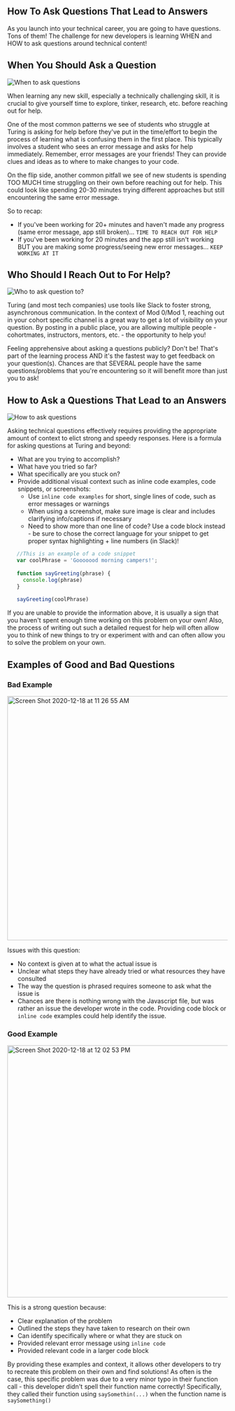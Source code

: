 ## How To Ask Questions That Lead to Answers
As you launch into your technical career, you are going to have questions. Tons of them! The challenge for new developers is learning WHEN and HOW to ask questions around technical content!

## When You Should Ask a Question
![When to ask questions](https://media.giphy.com/media/cMVgEhDeKzPwI/giphy.gif)

When learning any new skill, especially a technically challenging skill, it is crucial to give yourself time to explore, tinker, research, etc. before reaching out for help.

One of the most common patterns we see of students who struggle at Turing is asking for help before they've put in the time/effort to begin the process of learning what is confusing them in the first place. This typically involves a student who sees an error message and asks for help immediately. Remember, error messages are your friends! They can provide clues and ideas as to where to make changes to your code.

On the flip side, another common pitfall we see of new students is spending TOO MUCH time struggling on their own before reaching out for help. This could look like spending 20-30 minutes trying different approaches but still encountering the same error message.

So to recap:

- If you've been working for 20+ minutes and haven't made any progress (same error message, app still broken)... `TIME TO REACH OUT FOR HELP`
- If you've been working for 20 minutes and the app still isn't working BUT you are making some progress/seeing new error messages... `KEEP WORKING AT IT`

## Who Should I Reach Out to For Help?
![Who to ask question to?](https://media.giphy.com/media/cRNbYm7jLOjm9H8wcP/giphy.gif)

Turing (and most tech companies) use tools like Slack to foster strong, asynchronous communication. In the context of Mod 0/Mod 1, reaching out in your cohort specific channel is a great way to get a lot of visibility on your question. By posting in a public place, you are allowing multiple people - cohortmates, instructors, mentors, etc. - the opportunity to help you!

Feeling apprehensive about asking a questions publicly? Don't be! That's part of the learning process AND it's the fastest way to get feedback on your question(s). Chances are that SEVERAL people have the same questions/problems that you're encountering so it will benefit more than just you to ask!

## How to Ask a Questions That Lead to an Answers
![How to ask questions](https://media.giphy.com/media/fUqfaPVjiAQcfticZH/giphy.gif)

Asking technical questions effectively requires providing the appropriate amount of context to elict strong and speedy responses. Here is a formula for asking questions at Turing and beyond:

- What are you trying to accomplish?
- What have you tried so far?
- What specifically are you stuck on?
- Provide additional visual context such as inline code examples, code snippets, or screenshots:
  - Use `inline code examples` for short, single lines of code, such as error messages or warnings
  - When using a screenshot, make sure image is clear and includes clarifying info/captions if necessary
  - Need to show more than one line of code? Use a code block instead - be sure to chose the correct language for your snippet to get proper syntax highlighting + line numbers (in Slack)!
   
```js
   //This is an example of a code snippet
   var coolPhrase = 'Gooooood morning campers!';
   
   function sayGreeting(phrase) {
     console.log(phrase)
   }
   
   sayGreeting(coolPhrase)
```
  
If you are unable to provide the information above, it is usually a sign that you haven't spent enough time working on this problem on your own! Also, the process of writing out such a detailed request for help will often allow you to think of new things to try or experiment with and can often allow you to solve the problem on your own.

## Examples of Good and Bad Questions
### Bad Example
<img width="558" alt="Screen Shot 2020-12-18 at 11 26 55 AM" src="https://user-images.githubusercontent.com/20710327/102648023-fed58900-4123-11eb-852d-2ceedf9121c3.png">

Issues with this question:

- No context is given at to what the actual issue is
- Unclear what steps they have already tried or what resources they have consulted
- The way the question is phrased requires someone to ask what the issue is
- Chances are there is nothing wrong with the Javascript file, but was rather an issue the developer wrote in the code. Providing code block or `inline code` examples could help identify the issue.

### Good Example
<img width="576" alt="Screen Shot 2020-12-18 at 12 02 53 PM" src="https://user-images.githubusercontent.com/20710327/102651006-fc296280-4128-11eb-87e5-ff8434ae95e8.png">

This is a strong question because:

- Clear explanation of the problem
- Outlined the steps they have taken to research on their own
- Can identify specifically where or what they are stuck on
- Provided relevant error message using `inline code`
- Provided relevant code in a larger code block

By providing these examples and context, it allows other developers to try to recreate this problem on their own and find solutions! As often is the case, this specific problem was due to a very minor typo in their function call - this developer didn't spell their function name correctly! Specifically, they called their function using `saySomethin(...)` when the function name is `saySomething()`
